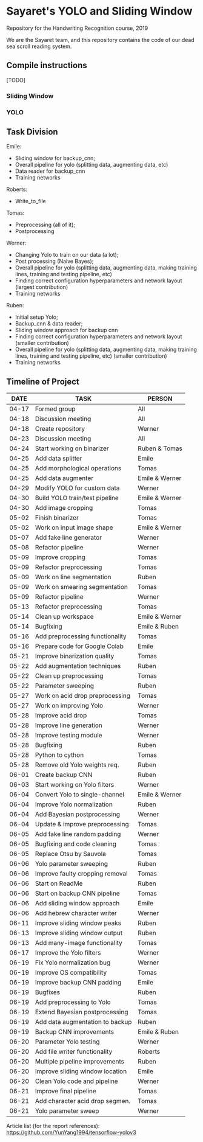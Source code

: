 # Sayaret's YOLO and Sliding Window
Repository for the Handwriting Recognition course, 2019

We are the Sayaret team, and this repository contains the code of our dead sea scroll reading system.

## Compile instructions

[TODO]
### Sliding Window

### YOLO

## Task Division
Emile:
* Sliding window for backup_cnn;
* Overall pipeline for yolo (splitting data, augmenting data, etc)
* Data reader for backup_cnn
* Training networks

Roberts:
* Write_to_file

Tomas:
* Preprocessing (all of it);
* Postprocessing

Werner:
* Changing Yolo to train on our data (a lot);
* Post processing (Naive Bayes);
* Overall pipeline for yolo (splitting data, augmenting data, making training lines, training and testing pipeline, etc)
* Finding correct configuration hyperparameters and network layout (largest contribution)
* Training networks

Ruben:
* Initial setup Yolo;
* Backup_cnn & data reader;
* Sliding window approach for backup cnn
* Finding correct configuration hyperparameters and network layout (smaller contribution)
* Overall pipeline for yolo (splitting data, augmenting data, making training lines, training and testing pipeline, etc) (smaller contribution)
* Training networks

## Timeline of Project

| DATE  | TASK                            | PERSON         |
|-------|---------------------------------|----------------|
| 04-17 | Formed group                    | All            |
| 04-18 | Discussion meeting              | All            |
| 04-18 | Create repository               | Werner         |
| 04-23 | Discussion meeting              | All            |
| 04-24 | Start working on binarizer      | Ruben & Tomas  |
| 04-25 | Add data splitter               | Emile          |
| 04-25 | Add morphological operations    | Tomas          |
| 04-25 | Add data augmenter              | Emile & Werner |
| 04-29 | Modify YOLO for custom data     | Werner         |
| 04-30 | Build YOLO train/test pipeline  | Emile & Werner |
| 04-30 | Add image cropping              | Tomas          |
| 05-02 | Finish binarizer                | Tomas          |
| 05-02 | Work on input image shape       | Emile & Werner |
| 05-07 | Add fake line generator         | Werner         |
| 05-08 | Refactor pipeline               | Werner         |
| 05-09 | Improve cropping                | Tomas          |
| 05-09 | Refactor preprocessing          | Tomas          |
| 05-09 | Work on line segmentation       | Ruben          |
| 05-09 | Work on smearing segmentation   | Tomas          |
| 05-09 | Refactor pipeline               | Werner         |
| 05-13 | Refactor preprocessing          | Tomas          |
| 05-14 | Clean up workspace              | Emile & Werner |
| 05-14 | Bugfixing                       | Emile & Ruben  |
| 05-16 | Add preprocessing functionality | Tomas          |
| 05-16 | Prepare code for Google Colab   | Emile          |
| 05-21 | Improve binarization quality    | Tomas          |
| 05-22 | Add augmentation techniques     | Ruben          |
| 05-22 | Clean up preprocessing          | Tomas          |
| 05-22 | Parameter sweeping              | Ruben          |
| 05-27 | Work on acid drop preprocessing | Tomas          |
| 05-27 | Work on improving Yolo          | Werner         |
| 05-28 | Improve acid drop               | Tomas          |
| 05-28 | Improve line generation         | Werner         |
| 05-28 | Improve testing module          | Werner         |
| 05-28 | Bugfixing                       | Ruben          |
| 05-28 | Python to cython                | Tomas          |
| 05-28 | Remove old Yolo weights req.    | Ruben          |
| 06-01 | Create backup CNN               | Ruben          |
| 06-03 | Start working on Yolo filters   | Werner         |
| 06-04 | Convert Yolo to single-channel  | Emile & Werner |
| 06-04 | Improve Yolo normalization      | Ruben          |
| 06-04 | Add Bayesian postprocessing     | Werner         |
| 06-04 | Update & improve preprocessing  | Tomas          |
| 06-05 | Add fake line random padding    | Werner         |
| 06-05 | Bugfixing and code cleaning     | Tomas          |
| 06-05 | Replace Otsu by Sauvola         | Tomas          |
| 06-06 | Yolo parameter sweeping         | Ruben          |
| 06-06 | Improve faulty cropping removal | Tomas          |
| 06-06 | Start on ReadMe                 | Ruben          |
| 06-06 | Start on backup CNN pipeline    | Tomas          |
| 06-06 | Add sliding window approach     | Emile          |
| 06-06 | Add hebrew character writer     | Werner         |
| 06-11 | Improve sliding window peaks    | Ruben          |
| 06-13 | Improve sliding window output   | Ruben          |
| 06-13 | Add many-image functionality    | Tomas          |
| 06-17 | Improve the Yolo filters        | Werner         |
| 06-19 | Fix Yolo normalization bug      | Werner         |
| 06-19 | Improve OS compatibility        | Tomas          |
| 06-19 | Improve backup CNN padding      | Emile          |
| 06-19 | Bugfixes                        | Ruben          |
| 06-19 | Add preprocessing to Yolo       | Tomas          |
| 06-19 | Extend Bayesian postprocessing  | Tomas          |
| 06-19 | Add data augmentation to backup | Ruben          |
| 06-19 | Backup CNN improvements         | Emile & Ruben  |
| 06-20 | Parameter Yolo testing          | Werner         |
| 06-20 | Add file writer functionality   | Roberts        |
| 06-20 | Multiple pipeline improvements  | Ruben          |
| 06-20 | Improve sliding window location | Emile          |
| 06-20 | Clean Yolo code and pipeline    | Werner         |
| 06-21 | Improve final pipeline          | Tomas          |
| 06-21 | Add character acid drop segmen. | Tomas          |
| 06-21 | Yolo parameter sweep            | Werner         |



Article list (for the report references):
https://github.com/YunYang1994/tensorflow-yolov3
